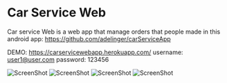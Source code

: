 # Car Service Web

Car service Web is a web app that manage orders that people made in this android app:
https://github.com/adelinger/carServiceApp

DEMO:
https://carservicewebapp.herokuapp.com/
username: user1@user.com
password: 123456

![ScreenShot](http://prntscr.com/m9zzbj)
![ScreenShot](https://drive.google.com/open?id=1rBdpCtRrp1qrFR64iO2_uvkosZERZAdM)
![ScreenShot](https://drive.google.com/open?id=146YVEiz3P7K3s9ESNmEnq6EEqVPvYqE7)
![ScreenShot](https://drive.google.com/open?id=1BSMMKnYRmuEBDiTXTdrXpXzxJVMl4cmP)
